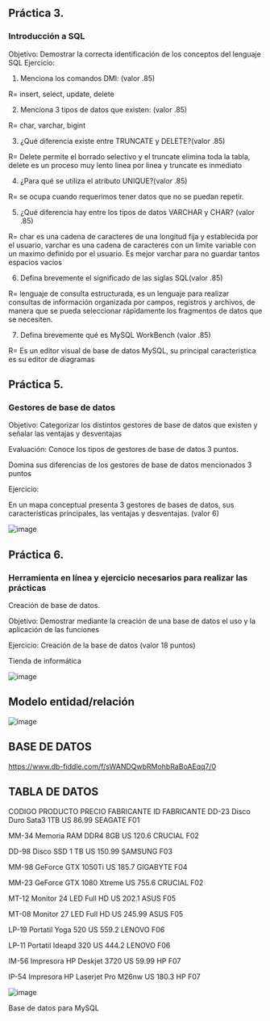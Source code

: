 ## Práctica 3.
### Introducción a SQL
Objetivo: Demostrar la correcta identificación de los conceptos del lenguaje SQL
Ejercicio:

1. Menciona los comandos DMl: (valor .85)

R= insert, select, update, delete

2. Menciona 3 tipos de datos que existen: (valor .85)

R= char, varchar, bigint

3. ¿Qué diferencia existe entre TRUNCATE y DELETE?(valor .85)

R= Delete permite el borrado selectivo y el truncate elimina toda la tabla, delete es un proceso muy lento linea por linea y truncate es inmediato

4. ¿Para qué se utiliza el atributo UNIQUE?(valor .85)

R= se ocupa cuando requerimos tener datos que no se puedan repetir.

5. ¿Qué diferencia hay entre los tipos de datos VARCHAR y CHAR? (valor .85)

R= char es una cadena de caracteres de una longitud fija y establecida por el usuario, varchar es una cadena de caracteres con un limite variable con un maximo definido por el usuario. Es mejor varchar para no guardar tantos espacios vacios

6. Defina brevemente el significado de las siglas SQL(valor .85)

R= lenguaje de consulta estructurada, es un lenguaje para realizar consultas de información organizada por campos, registros y archivos, de manera que se pueda seleccionar rápidamente los fragmentos de datos que se necesiten.

7. Defina brevemente qué es MySQL WorkBench (valor .85)

R= Es un editor visual de base de datos MySQL, su principal caracteristica es su editor de diagramas

## Práctica 5.
### Gestores de base de datos

Objetivo: Categorizar los distintos gestores de base de datos que existen y señalar las
ventajas y desventajas

Evaluación: Conoce los tipos de gestores de base de datos 3 puntos.

Domina sus diferencias de los gestores de base de datos mencionados 3 puntos

Ejercicio:

En un mapa conceptual presenta 3 gestores de bases de datos, sus características
principales, las ventajas y desventajas. (valor 6)

![image](https://user-images.githubusercontent.com/104279605/172948090-0537cd47-17f5-437a-9f03-3da668fb5e0d.png)

## Práctica 6.
### Herramienta en línea y ejercicio necesarios para realizar las prácticas

Creación de base de datos.

Objetivo: Demostrar mediante la creación de una base de datos el uso y la aplicación de
las funciones

Ejercicio: Creación de la base de datos (valor 18 puntos)

Tienda de informática

![image](https://user-images.githubusercontent.com/91554777/170415101-717bca19-3644-46a9-8a57-8d5940c5d283.png)




## Modelo entidad/relación

![image](https://user-images.githubusercontent.com/104279605/173148074-09b97a06-0a12-473b-9f1b-c809afbb19e9.png)


## BASE DE DATOS 

https://www.db-fiddle.com/f/sWANDQwbRMohbRaBoAEqq7/0

## TABLA DE DATOS

CODIGO	PRODUCTO	PRECIO	FABRICANTE	ID FABRICANTE
DD-23	Disco Duro Sata3 1TB	US 86.99	SEAGATE	F01

MM-34	Memoria RAM DDR4 8GB	US 120.6	CRUCIAL	F02

DD-98	Disco SSD 1 TB	US 150.99	SAMSUNG	F03

MM-98	GeForce GTX 1050Ti	US 185.7	GIGABYTE	F04

MM-23	GeForce GTX 1080 Xtreme	US 755.6	CRUCIAL	F02

MT-12	Monitor 24 LED Full HD	US 202.1	ASUS	F05

MT-08	Monitor 27 LED Full HD	US 245.99	ASUS	F05

LP-19	Portatil Yoga 520	US 559.2	LENOVO	F06

LP-11	Portatil Ideapd 320	US 444.2	LENOVO	F06

IM-56	Impresora HP Deskjet 3720	US 59.99	HP	F07

IP-54	Impresora HP Laserjet Pro M26nw	US 180.3	HP	F07

![image](https://user-images.githubusercontent.com/104279605/173155458-827b9232-4372-440c-bad3-9d4d462b6f3c.png)



Base de datos para MySQL
